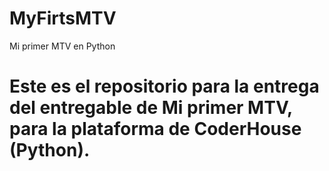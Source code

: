 # MyFirtsMTV
Mi primer MTV en Python

# Este es el repositorio para la entrega del entregable de Mi primer MTV, para la plataforma de CoderHouse (Python).
